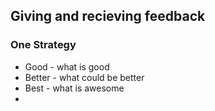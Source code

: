 ## Giving and recieving feedback

### One Strategy
  * Good - what is good
  * Better - what could be better
  * Best - what is awesome
  * 